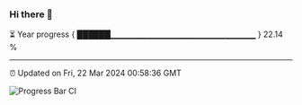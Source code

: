 ### Hi there 👋

⏳ Year progress { ██████▁▁▁▁▁▁▁▁▁▁▁▁▁▁▁▁▁▁▁▁▁▁▁▁ } 22.14 %

---

⏰ Updated on Fri, 22 Mar 2024 00:58:36 GMT

![Progress Bar CI](https://github.com/liununu/liununu/workflows/Progress%20Bar%20CI/badge.svg)
